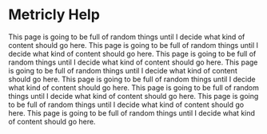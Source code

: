 

# Metricly Help

This page is going to be full of random things until I decide what kind of content should go here. This page is going to be full of random things until I decide what kind of content should go here. This page is going to be full of random things until I decide what kind of content should go here. This page is going to be full of random things until I decide what kind of content should go here. This page is going to be full of random things until I decide what kind of content should go here. This page is going to be full of random things until I decide what kind of content should go here. This page is going to be full of random things until I decide what kind of content should go here. This page is going to be full of random things until I decide what kind of content should go here.  
